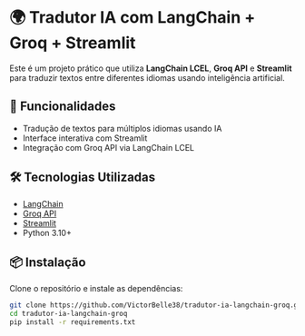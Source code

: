 # 🌍 Tradutor IA com LangChain + Groq + Streamlit

Este é um projeto prático que utiliza **LangChain LCEL**, **Groq API** e **Streamlit** para traduzir textos entre diferentes idiomas usando inteligência artificial.

## 🚀 Funcionalidades

- Tradução de textos para múltiplos idiomas usando IA
- Interface interativa com Streamlit
- Integração com Groq API via LangChain LCEL

## 🛠️ Tecnologias Utilizadas

- [LangChain](https://www.langchain.com/)
- [Groq API](https://groq.com/)
- [Streamlit](https://streamlit.io/)
- Python 3.10+

## 📦 Instalação

Clone o repositório e instale as dependências:

```bash
git clone https://github.com/VictorBelle38/tradutor-ia-langchain-groq.git
cd tradutor-ia-langchain-groq
pip install -r requirements.txt
